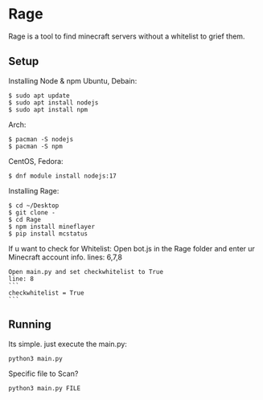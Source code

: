 # Rage
Rage is a tool to find minecraft servers without a whitelist to grief them.

Setup
--------

Installing Node & npm
  Ubuntu, Debain:
  ```
  $ sudo apt update
  $ sudo apt install nodejs
  $ sudo apt install npm
  ```

  Arch:
  ```
  $ pacman -S nodejs
  $ pacman -S npm
  ```

  CentOS, Fedora:
  ```
  $ dnf module install nodejs:17
  ```

Installing Rage:
  ```
  $ cd ~/Desktop
  $ git clone -
  $ cd Rage
  $ npm install mineflayer
  $ pip install mcstatus
  ```

  If u want to check for Whitelist:
    Open bot.js in the Rage folder and enter ur Minecraft account info.
    lines: 6,7,8

    Open main.py and set checkwhitelist to True
    line: 8
    ```
    checkwhitelist = True
    ```

Running
--------
Its simple. just execute the main.py:
```
python3 main.py
```

Specific file to Scan?
```
python3 main.py FILE
```
